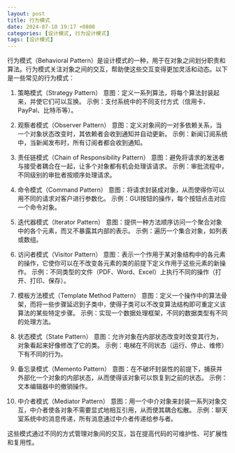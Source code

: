 ```yaml
---
layout: post
title: 行为模式
date: 2024-07-10 19:17 +0800
categories: [设计模式, 行为设计模式]
tags: [设计模式]
---
```

行为模式（Behavioral Pattern）是设计模式的一种，用于在对象之间划分职责和算法。行为模式关注对象之间的交互，帮助使这些交互变得更加灵活和动态。以下是一些常见的行为模式：

1. 策略模式（Strategy Pattern）
意图：定义一系列算法，将每个算法封装起来，并使它们可以互换。
示例：支付系统中的不同支付方式（信用卡、PayPal、比特币等）。

2. 观察者模式（Observer Pattern）
意图：定义对象间的一对多依赖关系，当一个对象状态改变时，其依赖者会收到通知并自动更新。
示例：新闻订阅系统中，当新闻发布时，所有订阅者都会收到通知。

3. 责任链模式（Chain of Responsibility Pattern）
意图：避免将请求的发送者与接受者耦合在一起，让多个对象都有机会处理该请求。
示例：审批流程中，不同级别的审批者按顺序处理请求。

4. 命令模式（Command Pattern）
意图：将请求封装成对象，从而使得你可以用不同的请求对客户进行参数化。
示例：GUI按钮的操作，每个按钮点击对应一个命令对象。

5. 迭代器模式（Iterator Pattern）
意图：提供一种方法顺序访问一个聚合对象中的各个元素，而又不暴露其内部的表示。
示例：遍历一个集合对象，如列表或数组。

6. 访问者模式（Visitor Pattern）
意图：表示一个作用于某对象结构中的各元素的操作，它使你可以在不改变各元素的类的前提下定义作用于这些元素的新操作。
示例：不同类型的文件（PDF、Word、Excel）上执行不同的操作（打开、打印、保存）。

7. 模板方法模式（Template Method Pattern）
意图：定义一个操作中的算法骨架，而将一些步骤延迟到子类中，使得子类可以不改变算法结构即可重定义该算法的某些特定步骤。
示例：实现一个数据处理框架，不同的数据类型有不同的处理方法。

8. 状态模式（State Pattern）
意图：允许对象在内部状态改变时改变其行为，对象看起来好像修改了它的类。
示例：电梯在不同状态（运行、停止、维修）下有不同的行为。

9. 备忘录模式（Memento Pattern）
意图：在不破坏封装性的前提下，捕获并外部化一个对象的内部状态，从而使得该对象可以恢复到之前的状态。
示例：文本编辑器中的撤销操作。

10. 中介者模式（Mediator Pattern）
意图：用一个中介对象来封装一系列对象交互，中介者使各对象不需要显式地相互引用，从而使其耦合松散。
示例：聊天室系统中的消息传递，所有消息通过中介者传递给参与者。

这些模式通过不同的方式管理对象间的交互，旨在提高代码的可维护性、可扩展性和复用性。